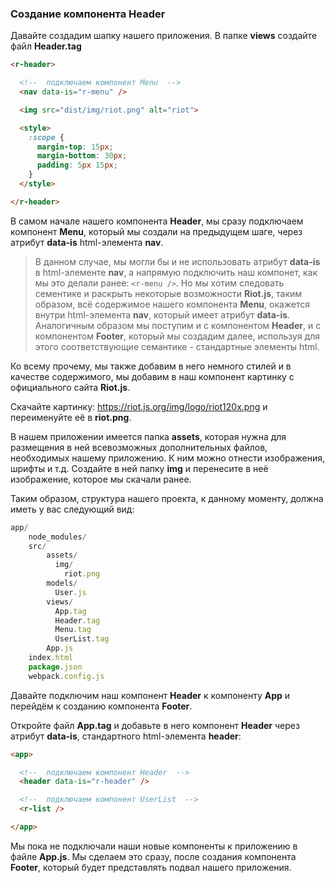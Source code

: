 <h3 id="create-component-header">Создание компонента Header</h3>

Давайте создадим шапку нашего приложения. В папке **views** создайте файл **Header.tag**

```html
<r-header>

  <!--  подключаем компонент Menu  -->
  <nav data-is="r-menu" />

  <img src="dist/img/riot.png" alt="riot">

  <style>
    :scope {
      margin-top: 15px;
      margin-bottom: 30px;
      padding: 5px 15px;
    }
  </style>

</r-header>
```

В самом начале нашего компонента **Header**, мы сразу подключаем компонент **Menu**, который мы создали на предыдущем шаге, через атрибут **data-is** html-элемента **nav**.

> В данном случае, мы могли бы и не использовать атрибут **data-is** в html-элементе **nav**, а напрямую подключить наш компонет, как мы это делали ранее: ```<r-menu />```. Но мы хотим следовать сементике и раскрыть некоторые возможности **Riot.js**, таким образом, всё содержимое нашего компонента **Menu**, окажется внутри html-элемента **nav**, который имеет атрибут **data-is**. Аналогичным образом мы поступим и с компонентом **Header**, и с компонентом **Footer**, который мы создадим далее, используя для этого соответствующие семантике - стандартные элементы html.

Ко всему прочему, мы также добавим в него немного стилей и в качестве содержимого, мы добавим в наш компонент картинку с официального сайта **Riot.js**.

Скачайте картинку: https://riot.js.org/img/logo/riot120x.png и переименуйте её в **riot.png**.

В нашем приложении имеется папка **assets**, которая нужна для размещения в ней всевозможных дополнительных файлов, необходимых нашему приложению. К ним можно отнести изображения, шрифты и т.д. Создайте в ней папку **img** и перенесите в неё изображение, которое мы скачали ранее.

Таким образом, структура нашего проекта, к данному моменту, должна иметь у вас следующий вид:

```js
app/
    node_modules/
    src/
        assets/
          img/
            riot.png
        models/
          User.js
        views/
          App.tag
          Header.tag
          Menu.tag
          UserList.tag
        App.js
    index.html
    package.json
    webpack.config.js
```

Давайте подключим наш компонент **Header** к компоненту **App** и перейдём к созданию компонента **Footer**.

Откройте файл **App.tag** и добавьте в него компонент **Header** через атрибут **data-is**, стандартного html-элемента **header**:

```html
<app>

  <!--  подключаем компонент Header  -->
  <header data-is="r-header" />

  <!--  подключаем компонент UserList  -->
  <r-list />

</app>
```

Мы пока не подключали наши новые компоненты к приложению в файле **App.js**. Мы сделаем это сразу, после создания компонента **Footer**, который будет представлять подвал нашего приложения.
